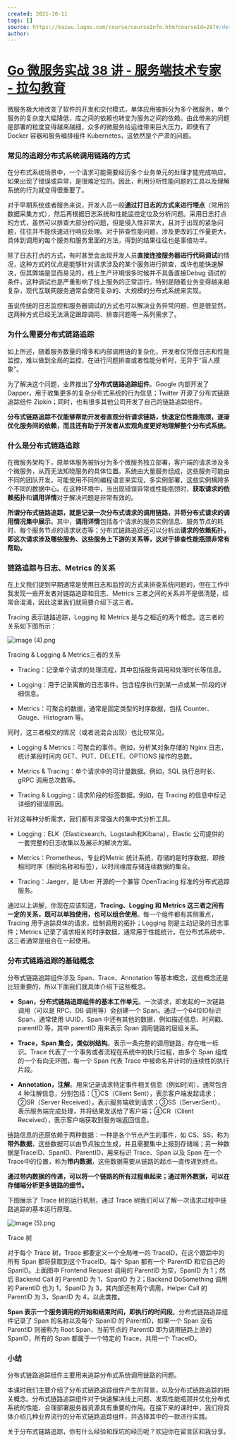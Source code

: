 ```yaml
---
created: 2021-10-11
tags: []
source: https://kaiwu.lagou.com/course/courseInfo.htm?courseId=287#/detail/pc?id=3798
author: 
---
```


# [Go 微服务实战 38 讲 - 服务端技术专家 - 拉勾教育](https://kaiwu.lagou.com/course/courseInfo.htm?courseId=287#/detail/pc?id=3798)


微服务极大地改变了软件的开发和交付模式，单体应用被拆分为多个微服务，单个服务的复杂度大幅降低，库之间的依赖也转变为服务之间的依赖。由此带来的问题是部署的粒度变得越来越细，众多的微服务给运维带来巨大压力，即使有了 Docker 容器和服务编排组件 Kubernetes，这依然是个严肃的问题。

### 常见的追踪分布式系统调用链路的方式

在分布式系统场景中，一个请求可能需要经历多个业务单元的处理才能完成响应，如果出现了错误或异常，是很难定位的。因此，利用分析性能问题的工具以及理解系统的行为就变得很重要了。

对于早期系统或者服务来说，开发人员一般**通过打日志的方式来进行埋点**（常用的数据采集方式），然后再根据日志系统和性能监控定位及分析问题。采用日志打点的方式，虽然可以排查大部分的问题，但是侵入性非常大，且对于出现的紧急问题，往往并不能快速进行响应处理。对于排查性能问题，涉及更改的工作量更大，具体到调用的每个服务和服务里面的方法，得到的结果往往也是事倍功半。

除了日志打点的方式，有时甚至会出现开发人员**直接连接服务器进行代码调试**的情况，这种方式的优点是能够针对请求涉及的某个服务进行排查，或许也能快速解决，但其弊端是显而易见的，线上生产环境很多时候并不具备直接Debug 调试的条件，这种调试也是严重影响了线上服务的正常运行。特别是随着业务变得越来越复杂，现代互联网服务通常会使用复杂的、大规模的分布式系统来实现。

虽说传统的日志监控和服务器调试的方式也可以解决业务异常问题，但是很显然，这两种方式已经无法满足跟踪调用、排查问题等一系列需求了。

### 为什么需要分布式链路追踪

如上所述，随着服务数量的增多和内部调用链的复杂化，开发者仅凭借日志和性能监控，难以做到全局的监控，在进行问题排查或者性能分析时，无异于“盲人摸象”。

为了解决这个问题，业界推出了**分布式链路追踪组件**。Google 内部开发了 Dapper，用于收集更多的复杂分布式系统的行为信息；Twitter 开源了分布式链路追踪组件 Zipkin；同时，也有很多其他公司开发了自己的链路追踪组件。

**分布式链路追踪不仅能够帮助开发者直观分析请求链路，快速定位性能瓶颈，逐渐优化服务间的依赖，而且还有助于开发者从宏观角度更好地理解整个分布式系统。**

### 什么是分布式链路追踪

在微服务架构下，原单体服务被拆分为多个微服务独立部署，客户端的请求涉及多个微服务，从而无法知晓服务的具体位置。系统由大量服务组成，这些服务可能由不同的团队开发，可能使用不同的编程语言来实现，多实例部署，这些实例横跨多个不同的数据中心。在这种环境中，当出现错误异常或性能瓶颈时，**获取请求的依赖拓扑**和**调用详情**对于解决问题是非常有效的。

**所谓分布式链路追踪，就是记录一次分布式请求的调用链路，并将分布式请求的调用情况集中展示**。其中，**调用详情**包括各个请求的服务实例信息、服务节点的耗时、每个服务节点的请求状态等；分布式链路追踪还可以分析出**请求的依赖拓扑，即这次请求涉及哪些服务、这些服务上下游的关系等，这对于排查性能瓶颈非常有帮助。**

### 链路追踪与日志、Metrics 的关系

在上文我们提到早期通常是使用日志和监控的方式来排查系统问题的，但在工作中我发现一些开发者对链路追踪和日志、Metrics 三者之间的关系并不是很清楚，经常会混淆，因此这里我们就简要介绍下这三者。

Tracing 表示链路追踪，Logging 和 Metrics 是与之相近的两个概念。这三者的关系如下图所示：

![image (4).png](https://s0.lgstatic.com/i/image/M00/5E/73/Ciqc1F-GvOSAV_BRAAEKN28KEAQ070.png)

Tracing & Logging & Metrics三者的关系

-   Tracing：记录单个请求的处理流程，其中包括服务调用和处理时长等信息。
    
-   Logging：用于记录离散的日志事件，包含程序执行到某一点或某一阶段的详细信息。
    
-   Metrics：可聚合的数据，通常是固定类型的时序数据，包括 Counter、Gauge、Histogram 等。
    

同时，这三者相交的情况（或者说混合出现）也比较常见。

-   Logging & Metrics：可聚合的事件。例如，分析某对象存储的 Nginx 日志，统计某段时间内 GET、PUT、DELETE、OPTIONS 操作的总数。
    
-   Metrics & Tracing：单个请求中的可计量数据。例如，SQL 执行总时长、gRPC 调用总次数等。
    
-   Tracing & Logging：请求阶段的标签数据。例如，在 Tracing 的信息中标记详细的错误原因。
    

针对这每种分析需求，我们都有非常强大的集中式分析工具。

-   Logging：ELK（Elasticsearch、Logstash和Kibana），Elastic 公司提供的一套完整的日志收集以及展示的解决方案。
    
-   Metrics：Prometheus，专业的Metric 统计系统，存储的是时序数据，即按相同时序（相同名称和标签），以时间维度存储连续数据的集合。
    
-   Tracing：Jaeger，是 Uber 开源的一个兼容 OpenTracing 标准的分布式追踪服务。
    

通过以上讲解，你现在应该知道，**Tracing、Logging 和 Metrics 这三者之间有一定的关系，既可以单独使用，也可以组合使用**。每一个组件都有其侧重点，Tracing 用于追踪具体的请求，绘制调用的拓扑；Logging 则是主动记录的日志事件；Metrics 记录了请求相关的时序数据，通常用于性能统计。在分布式系统中，这三者通常是组合在一起使用。

### 分布式链路追踪的基础概念

分布式链路追踪组件涉及 Span、Trace、Annotation 等基本概念，这些概念还是比较重要的，所以下面我们就具体介绍下这些概念。

-   **Span，分布式链路追踪组件的基本工作单元**。一次请求，即发起的一次链路调用（可以是 RPC、DB 调用等）会创建一个 Span。通过一个64位ID标识Span，通常使用 UUID，Span 中还有其他的数据，例如描述信息、时间戳、parentID 等，其中 parentID 用来表示 Span 调用链路的层级关系。
    
-   **Trace，Span 集合，类似树结构**。表示一条完整的调用链路，存在唯一标识。Trace 代表了一个事务或者流程在系统中的执行过程，由多个 Span 组成的一个有向无环图，每一个 Span 代表 Trace 中被命名并计时的连续性的执行片段。
    
-   **Annotation，注解**。用来记录请求特定事件相关信息（例如时间），通常包含 4 种注解信息，分别包括：①CS（Client Sent），表示客户端发起请求；②SR（Server Received），表示服务端收到请求；③SS（ServerSent），表示服务端完成处理，并将结果发送给了客户端；④CR（Client Received），表示客户端获取到服务端返回信息。
    

链路信息的还原依赖于两种数据：一种是各个节点产生的事件，如 CS、SS，称为**带外数据**，这些数据可以由节点独立生成，并且需要集中上报到存储端；另一种数据是TraceID、SpanID、ParentID，用来标识 Trace、Span 以及 Span 在一个Trace中的位置，称为**带内数据**，这些数据需要从链路的起点一直传递到终点。

**通过带内数据的传递，可以将一个链路的所有过程串起来；通过带外数据，可以在存储端分析更多链路的细节。**

下图展示了 Trace 树的运行机制，通过 Trace 树我们可以了解一次请求过程中链路追踪的基本运行原理。

![image (5).png](https://s0.lgstatic.com/i/image/M00/5E/7F/CgqCHl-GvPCASsTBAACuOCx60p8798.png)

Trace 树

对于每个 Trace 树，Trace 都要定义一个全局唯一的 TraceID，在这个跟踪中的所有 Span 都将获取到这个TraceID。每个 Span 都有一个 ParentID 和它自己的 SpanID。上面图中 Frontend Request 调用的 ParentID 为空，SpanID 为 1；然后 Backend Call 的 ParentID 为 1，SpanID 为 2；Backend DoSomething 调用的 ParentID 也为 1，SpanID 为 3，其内部还有两个调用，Helper Call 的 ParentID 为 3，SpanID 为 4，以此类推。

**Span 表示一个服务调用的开始和结束时间，即执行的时间段**。分布式链路追踪组件记录了 Span 的名称以及每个 SpanID 的 ParentID，如果一个 Span 没有 ParentID 则被称为 Root Span，当前节点的 ParentID 即为调用链路上游的 SpanID，所有的 Span 都属于一个特定的 Trace，共用一个 TraceID。

### 小结

分布式链路追踪组件主要用来追踪分布式系统调用链路的问题。

本课时我们主要介绍了分布式链路追踪组件产生的背景，以及分布式链路追踪的相关概念。分布式链路追踪组件对于快速解决线上问题、发现性能瓶颈并优化分布式系统的性能、合理部署服务器资源具有重要的作用。在接下来的课时中，我们将具体介绍几种业界流行的分布式链路追踪组件，并选择其中的一款进行实践。

关于分布式链路追踪，你有什么经验和踩坑的经历呢？欢迎你在留言区和我分享。
